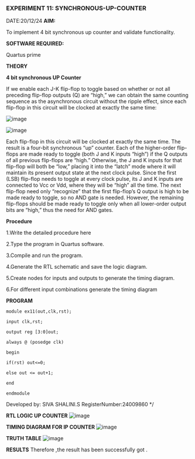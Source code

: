 ### EXPERIMENT 11: SYNCHRONOUS-UP-COUNTER
DATE:20/12/24
**AIM:**

To implement 4 bit synchronous up counter and validate functionality.

**SOFTWARE REQUIRED:**

Quartus prime

**THEORY**

**4 bit synchronous UP Counter**

If we enable each J-K flip-flop to toggle based on whether or not all preceding flip-flop outputs (Q) are “high,” we can obtain the same counting sequence as the asynchronous circuit without the ripple effect, since each flip-flop in this circuit will be clocked at exactly the same time:

![image](https://github.com/naavaneetha/SYNCHRONOUS-UP-COUNTER/assets/154305477/d5db3fa0-e413-404c-b80e-b2f39d82e7e8)


![image](https://github.com/naavaneetha/SYNCHRONOUS-UP-COUNTER/assets/154305477/52cb61eb-d04b-442d-810c-31185a68410b)

Each flip-flop in this circuit will be clocked at exactly the same time.
The result is a four-bit synchronous “up” counter. Each of the higher-order flip-flops are made ready to toggle (both J and K inputs “high”) if the Q outputs of all previous flip-flops are “high.”
Otherwise, the J and K inputs for that flip-flop will both be “low,” placing it into the “latch” mode where it will maintain its present output state at the next clock pulse.
Since the first (LSB) flip-flop needs to toggle at every clock pulse, its J and K inputs are connected to Vcc or Vdd, where they will be “high” all the time.
The next flip-flop need only “recognize” that the first flip-flop’s Q output is high to be made ready to toggle, so no AND gate is needed.
However, the remaining flip-flops should be made ready to toggle only when all lower-order output bits are “high,” thus the need for AND gates.

**Procedure**

1.Write the detailed procedure here

2.Type the program in Quartus software.

3.Compile and run the program.

4.Generate the RTL schematic and save the logic diagram.

5.Create nodes for inputs and outputs to generate the timing diagram.

6.For different input combinations generate the timing diagram

**PROGRAM**
```
module ex11(out,clk,rst);

input clk,rst;

output reg [3:0]out;

always @ (posedge clk)

begin

if(rst) out<=0;

else out <= out+1;

end

endmodule
```

Developed by: SIVA SHALINI.S
RegisterNumber:24009860
*/

**RTL LOGIC UP COUNTER**
![image](https://github.com/user-attachments/assets/e8591827-030f-49a7-968d-492f882595fa)

**TIMING DIAGRAM FOR IP COUNTER**
  ![image](https://github.com/user-attachments/assets/1aba327e-27d1-41f3-afad-7ebb113fc333)

**TRUTH TABLE**
![image](https://github.com/user-attachments/assets/0b58edfb-987c-4b64-9c3f-026a504daa79)

**RESULTS**
Therefore ,the result has been successfully got .
